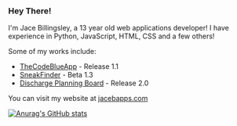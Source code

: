 ### Hey There!

I'm Jace Billingsley, a 13 year old web applications developer!
I have experience in Python, JavaScript, HTML, CSS and a few others!

Some of my works include:
- [TheCodeBlueApp](https://thecodeblueapp.com) - Release 1.1
- [SneakFinder](https://sneakfinder.jacebapps.com) - Beta 1.3
- [Discharge Planning Board](https://dc.jacebapps.com) - Release 2.0

You can visit my website at [jacebapps.com](https://jacebapps.com)

[![Anurag's GitHub stats](https://github-readme-stats.vercel.app/api?username=Breeze0505)](https://github.com/anuraghazra/github-readme-stats)
